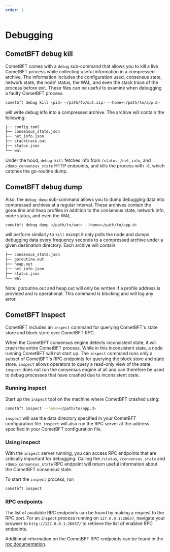 ```yaml
---
order: 1
---
```


# Debugging

## CometBFT debug kill

CometBFT comes with a `debug` sub-command that allows you to kill a live
CometBFT process while collecting useful information in a compressed archive.
The information includes the configuration used, consensus state, network
state, the node' status, the WAL, and even the stack trace of the process
before exit. These files can be useful to examine when debugging a faulty
CometBFT process.

```bash
cometbft debug kill <pid> </path/to/out.zip> --home=</path/to/app.d>
```

will write debug info into a compressed archive. The archive will contain the
following:

```sh
├── config.toml
├── consensus_state.json
├── net_info.json
├── stacktrace.out
├── status.json
└── wal
```

Under the hood, `debug kill` fetches info from `/status`, `/net_info`, and
`/dump_consensus_state` HTTP endpoints, and kills the process with `-6`, which
catches the go-routine dump.

## CometBFT debug dump

Also, the `debug dump` sub-command allows you to dump debugging data into
compressed archives at a regular interval. These archives contain the goroutine
and heap profiles in addition to the consensus state, network info, node
status, and even the WAL.

```bash
cometbft debug dump </path/to/out> --home=</path/to/app.d>
```

will perform similarly to `kill` except it only polls the node and
dumps debugging data every frequency seconds to a compressed archive under a
given destination directory. Each archive will contain:

```sh
├── consensus_state.json
├── goroutine.out
├── heap.out
├── net_info.json
├── status.json
└── wal
```

Note: goroutine.out and heap.out will only be written if a profile address is
provided and is operational. This command is blocking and will log any error.

## CometBFT Inspect

CometBFT includes an `inspect` command for querying CometBFT's state store and block
store over CometBFT RPC.

When the CometBFT consensus engine detects inconsistent state, it will crash the
entire CometBFT process.
While in this inconsistent state, a node running CometBFT will not start up.
The `inspect` command runs only a subset of CometBFT's RPC endpoints for querying the block store
and state store.
`inspect` allows operators to query a read-only view of the state.
`inspect` does not run the consensus engine at all and can therefore be used to debug
processes that have crashed due to inconsistent state.

### Running inspect

Start up the `inspect` tool on the machine where CometBFT crashed using:
```bash
cometbft inspect --home=</path/to/app.d>
```

`inspect` will use the data directory specified in your CometBFT configuration file.
`inspect` will also run the RPC server at the address specified in your CometBFT configuration file.

### Using inspect

With the `inspect` server running, you can access RPC endpoints that are critically important
for debugging.
Calling the `/status`, `/consensus_state` and `/dump_consensus_state` RPC endpoint
will return useful information about the CometBFT consensus state.

To start the `inspect` process, run
```bash
cometbft inspect
```

### RPC endpoints

The list of available RPC endpoints can be found by making a request to the RPC port.
For an `inspect` process running on `127.0.0.1:26657`, navigate your browser to
`http://127.0.0.1:26657/` to retrieve the list of enabled RPC endpoints.

Additional information on the CometBFT RPC endpoints can be found in the [rpc documentation](https://docs.cometbft.com/v1.0/rpc/).
